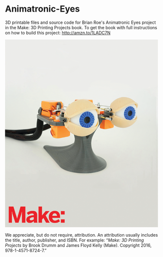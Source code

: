 # Animatronic-Eyes
3D printable files and source code for Brian Roe's Animatronic Eyes project in the Make: 3D Printing Projects book. To get the book with full instructions on how to build this project: http://amzn.to/1LADC7N

![Animatronic-Eyes](Make_3D-Printing-Projects__eyes.png)

We appreciate, but do not require, attribution. An attribution usually includes the title, author, publisher, and ISBN. For example: “_Make: 3D Printing Projects_ by Brook Drumm and James Floyd Kelly (Make). Copyright 2016, 978-1-4571-8724-7.”
